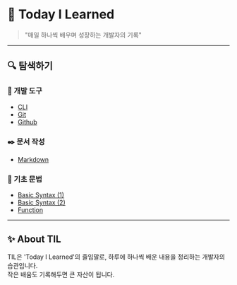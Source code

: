 # 📖 Today I Learned

> "매일 하나씩 배우며 성장하는 개발자의 기록"

---

## 🔍 탐색하기

### 🔧 개발 도구
- [CLI](/cli/README.md)
- [Git](/git/README.md)
- [Github](/github/README.md)

### ✒️ 문서 작성
- [Markdown](/markdown/README.md)

### 🧱 기초 문법
- [Basic Syntax (1)](/basic_syntax_1/README.md)
- [Basic Syntax (2)](/basic_syntax_2/README.md)
- [Function](/function/README.md)

---

## ✨ About TIL
TIL은 'Today I Learned'의 줄임말로, 하루에 하나씩 배운 내용을 정리하는 개발자의 습관입니다.  
작은 배움도 기록해두면 큰 자산이 됩니다.
